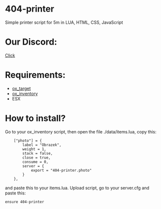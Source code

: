 # 404-printer
Simple printer script for 5m in LUA, HTML, CSS, JavaScript
# Our Discord:
[Click](https://discord.gg/BnWM94EjaF)
# Requirements:
- [ox_target](https://github.com/overextended/ox_target/releases/tag/v1.14.0)
- [ox_inventory](https://github.com/overextended/ox_inventory/releases/tag/v2.39.1)
- ESX
# How to install?
Go to your ox_inventory script, then open the file ./data/items.lua, copy this:
```
	["photo"] = {
		label = "Obrazek",
		weight = 1,
		stack = false,
		close = true,
        consume = 0,
        server = {
            export = "404-printer.photo"
        }
	},
```
and paste this to your items.lua.
Upload script, go to your server.cfg and paste this:
```
ensure 404-printer
```

